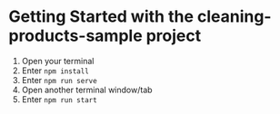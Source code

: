 # Getting Started with the cleaning-products-sample project

1. Open your terminal
2. Enter `npm install`
3. Enter `npm run serve`
4. Open another terminal window/tab
5. Enter `npm run start`

